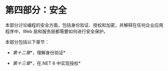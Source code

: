 # 第四部分：安全

本部分讨论编程的安全方面，包括身份验证、授权和加密，并解释在任何企业应用程序中，Web 层和服务层都需要如何进行安全保护。

本部分包括以下章节：

+   *第十二章**，理解身份验证*

+   *第十三章**，在.NET 6 中实现授权*
